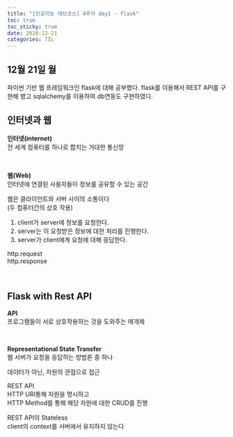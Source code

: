 ```yaml
---
title: "[인공지능 데브코스] 4주차 day1 - flask"
toc: true
toc_sticky: true
date: 2020-12-21
categories: TIL
---
```


## 12월 21일 월   

파이썬 기반 웹 프레임워크인 flask에 대해 공부했다. flask를 이용해서 REST API를 구현해 봤고 sqlalchemy를 이용하여 db연동도 구현하였다.   


## 인터넷과 웹  

**인터넷(internet)**  
전 세계 컴퓨터를 하나로 합치는 거대한 통신망  
<p>&nbsp;</p>  

**웹(Web)**  
인터넷에 연결된 사용자들이 정보를 공유할 수 있는 공간  

웹은 클라이언트와 서버 사이의 소통이다  
(두 컴퓨터간의 상호 작용)  

1. client가 server에 정보를 요청한다.  
2. server는 이 요청받은 정보에 대한 처리를 진행한다.   
3. server가 client에게 요청에 대해 응답한다.   

http.request  
http.response  
<p>&nbsp;</p>  


## Flask with Rest API  

**API**  
프로그램들이 서로 상호작용하는 것을 도와주는 매개체  
<p>&nbsp;</p>  

**Representational State Transfer**  
웹 서버가 요청을 응답하는 방법론 중 하나  

데이터가 아닌, 자원의 관점으로 접근  

REST API  
HTTP URI통해 자원을 명시하고  
HTTP Method를 통해 해당 자원에 대한 CRUD를 진행  

REST API의 Stateless  
client의 context를 서버에서 유지하지 않는다   
